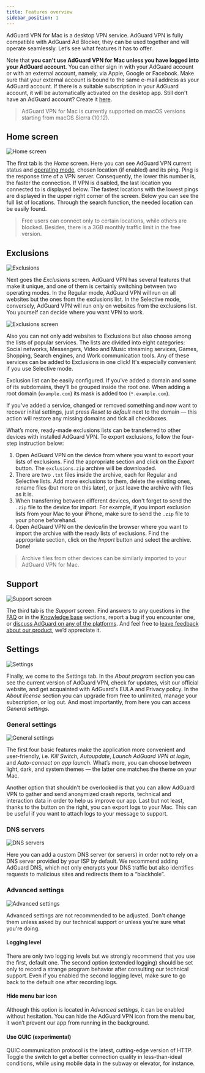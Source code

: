 ```yaml
---
title: Features overview
sidebar_position: 1
---
```


AdGuard VPN for Mac is a desktop VPN service. AdGuard VPN is fully compatible with AdGuard Ad Blocker, they can be used together and will operate seamlessly. Let’s see what features it has to offer.

Note that **you can't use AdGuard VPN for Mac unless you have logged into your AdGuard account**. You can either sign in with your AdGuard account or with an external account, namely, via Apple, Google or Facebook. Make sure that your external account is bound to the same e-mail address as your AdGuard account. If there is a suitable subscription in your AdGuard account, it will be automatically activated on the desktop app. 
Still don't have an AdGuard account? Create it [here](https://auth.adguard.com/registration.html).
 
> AdGuard VPN for Mac is currently supported on macOS versions starting from macOS Sierra (10.12).

## Home screen

![Home screen](https://cdn.adguard.com/public/Adguard/Blog/mac-vpn-main.png)

The first tab is the *Home* screen. Here you can see AdGuard VPN current status and [operating mode](#exclusions), chosen location (if enabled) and its ping. Ping is the response time of a VPN server. Consequently, the lower this number is, the faster the connection. If VPN is disabled, the last location you connected to is displayed below. The fastest locations with the lowest pings are displayed in the upper right corner of the screen. Below you can see the full list of locations. Through the search function, the needed location can be easily found. 

> Free users can connect only to certain locations, while others are blocked. Besides, there is a 3GB monthly traffic limit in the free version.

## Exclusions

![Exclusions](https://cdn.adguard.com/public/Adguard/Blog/vpn/release/VPN_for_Mac/exclusions.png)

Next goes the *Exclusions* screen. AdGuard VPN has several features that make it unique, and one of them is certainly switching between two operating modes. In the Regular mode, AdGuard VPN will run on all websites but the ones from the exclusions list. In the Selective mode, conversely, AdGuard VPN will run only on websites from the exclusions list. You yourself can decide where you want VPN to work.

![Exclusions screen](https://cdn.adguard.com/public/Adguard/Blog/services.png)

Also you can not only add websites to Exclusions but also choose among the lists of popular services. The lists are divided into eight categories: Social networks, Messengers, Video and Music streaming services, Games, Shopping, Search engines, and Work communication tools. Any of these services can be added to Exclusions in one click! It's especially convenient if you use Selective mode.

Exclusion list can be easily configured. If you've added a domain and some of its subdomains, they'll be grouped inside the root one. When adding a root domain (`example.com`) its mask is added too (`*.example.com`). 

If you've added a service, changed or removed something and now want to recover initial settings, just press *Reset to default* next to the domain — this action will restore any missing domains and tick all checkboxes.

What’s more, ready-made exclusions lists can be transferred to other devices with installed AdGuard VPN. To export exclusions, follow the four-step instruction below:

1. Open AdGuard VPN on the device from where you want to export your lists of exclusions. Find the appropriate section and click on the *Export* button. The `exclusions.zip` archive will be downloaded.
2. There are two `.txt` files inside the archive, each for Regular and Selective lists. Add more exclusions to them, delete the existing ones, rename files (but more on this later), or just leave the archive with files as it is.
3. When transferring between different devices, don't forget to send the `.zip` file to the device for import. For example, if you import exclusion lists from your Mac to your iPhone, make sure to send the `.zip` file to your phone beforehand.
4. Open AdGuard VPN on the device/in the browser where you want to import the archive with the ready lists of exclusions. Find the appropriate section, click on the *Import* button and select the archive. Done!

> Archive files from other devices can be similarly imported to your AdGuard VPN for Mac.

## Support

![Support screen](https://cdn.adguard.com/public/Adguard/Blog/vpn/release/VPN_for_Mac/support.png)

The third tab is the *Support* screen. Find answers to any questions in the [FAQ](https://adguard-vpn.com/en/welcome.html#faq) or in the [Knowledge base](/intro.md) sections, report a bug if you encounter one, or [discuss AdGuard on any of the platforms](https://adguard.com/en/discuss.html). And feel free to [leave feedback about our product](https://surveys.adguard.com/en/vpn_mac/form.html), we’d appreciate it. 

## Settings

![Settings](https://cdn.adguard.com/public/Adguard/Blog/vpn/release/VPN_for_Mac/settings.png)

Finally, we come to the Settings tab. In the *About program* section you can see the current version of AdGuard VPN, check for updates, visit our official website, and get acquainted with AdGuard's EULA and Privacy policy. In the *About license* section you can upgrade from free to unlimited, manage your subscription, or log out. And most importantly, from here you can access *General settings*.

### General settings

![General settings](https://cdn.adguard.com/public/Adguard/Blog/vpn/release/VPN_for_Mac/general-settings.png)

The first four basic features make the application more convenient and user-friendly, i.e. *Kill Switch*, *Autoupdate*, *Launch AdGuard VPN at login*, and *Auto-connect on app launch*. What’s more, you can choose between light, dark, and system themes — the latter one matches the theme on your Mac. 

Another option that shouldn't be overlooked is that you can allow AdGuard VPN to gather and send anonymized crash reports, technical and interaction data in order to help us improve our app. Last but not least, thanks to the button on the right, you can export logs to your Mac. This can be useful if you want to attach logs to your message to support.

### DNS servers

![DNS servers](https://cdn.adguard.com/public/Adguard/Blog/vpn/release/VPN_for_Mac/dns.png)

Here you can add a custom DNS server (or servers) in order not to rely on a DNS server provided by your ISP by default. We recommend adding AdGuard DNS, which not only encrypts your DNS traffic but also identifies requests to malicious sites and redirects them to a “blackhole”.

### Advanced settings

![Advanced settings](https://cdn.adguard.com/public/Adguard/Blog/vpn/release/VPN_for_Mac/advanced-settings.png)

Advanced settings are not recommended to be adjusted. Don't change them unless asked by our technical support or unless you're sure what you're doing.

#### Logging level
There are only two logging levels but we strongly recommend that you use the first, default one. The second option (extended logging) should be set only to record a strange program behavior after consulting our technical support. Even if you enabled the second logging level, make sure to go back to the default one after recording logs.

#### Hide menu bar icon 
Although this option is located in *Advanced settings*, it can be enabled without hesitation. You can hide the AdGuard VPN icon from the menu bar, it won’t prevent our app from running in the background.

#### Use QUIC (experimental)

QUIC communication protocol is the latest, cutting-edge version of HTTP. Toggle the switch to get a better connection quality in less-than-ideal conditions, while using mobile data in the subway or elevator, for instance.